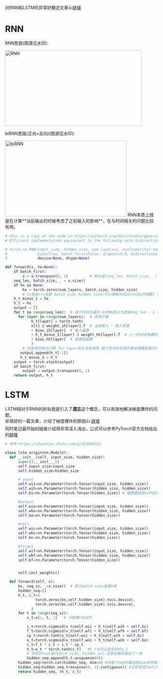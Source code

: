 对RNN和LSTM的非常好概述文章👍<a href="https://colah.github.io/posts/2015-08-Understanding-LSTMs/">链接</a><br>
# RNN

<p>RNN思路(图源见水印):</p>
<img src="https://pic2.zhimg.com/v2-2d8b631f3354893f91d5a7dc539f17e3_r.jpg" alt="RNN" width="450" height="250">
<p>biRNN思路(正向+反向)(图源见水印):</p>
<img src="https://i-blog.csdnimg.cn/blog_migrate/a474d4cd3bf27baa594e2742ed06c5dc.png" alt="biRNN" width="400" height="250">
RNN本质上就是在计算**当前输出的时候考虑了之前输入的影响**，在与时间相关的问题比较有用。

```python
# this is a copy of the code in https://pytorch.org/docs/stable/generated/torch.nn.RNN.html
# Efficient implementation equivalent to the following with bidirectional=False

# torch.nn.RNN(input_size, hidden_size, num_layers=1, nonlinearity='tanh',
#              bias=True, batch_first=False, dropout=0.0, bidirectional=False,
3              device=None, dtype=None)

def forward(x, hx=None):
    if batch_first:
        x = x.transpose(0, 1)          # 默认是(seq_len, batch_size, _)
    seq_len, batch_size, _ = x.size()
    if hx is None:
        hx = torch.zeros(num_layers, batch_size, hidden_size)
        # hx是由rnn层数 batch_size hidden_size(可以理解为经过rnn后y的维数) 组成的 每一个seq经过了rnn后就变了rnn_layers * hidden*size
    h_t_minus_1 = hx
    h_t = hx
    output = []
    for t in range(seq_len):  # 逐个时间步遍历 biRNN我认为就是seq_len - 1 → 0 这样再推一遍
      for layer in range(num_layers):  # 逐层计算
            h_t[layer] = torch.tanh(
            x[t] @ weight_ih[layer].T  # 当前输入 * 输入权重
            + bias_ih[layer]  # 输入偏置
            + h_t_minus_1[layer] @ weight_hh[layer].T  # 上一时间步隐藏状态 * 隐藏层权重
            + bias_hh[layer]  # 隐藏层偏置
            )
        # 这里感觉有点问题 for layer其实没有用哇 搜了些资料实现的基本隐藏层都为1 估计是这个原因
       output.append(h_t[-1]) 
       h_t_minus_1 = h_t
    output = torch.stack(output)
    if batch_first:
        output = output.transpose(0, 1)
    return output, h_t
```

# LSTM
LSTM相对于RNN的好处就是引入了**遗忘**这个概念，可以有效地解决梯度爆炸的问题。<br>
非常好的一篇文章，介绍了梯度爆炸的原因👍 <a href="https://blog.csdn.net/mary19831/article/details/129570030">链接</a><br>
同时笔记最开始的链接介绍得非常深入浅出，公式可以参考PyTorch官方文档给出的<a href="https://pytorch.org/docs/stable/generated/torch.nn.LSTM.html">链接</a> <br>

```python
# 参考:https://zhuanlan.zhihu.com/p/451985132

class lstm_origin(nn.Module):
  def __init__(self, input_size, hidden_size):
      super().__init___()
      self.input_size=input_size
      self.hidden_size=hidden_size

      # input
      self.wii=nn.Parameter(torch.Tensor(input_size, hidden_size))
      self.wih=nn.Parameter(torch.Tensor(hidden_size, hidden_size))
      self.bi=nn.Parameter(torch.Tensor(hidden_size)) # 偏置量就把xi的部分和hi的部分合在一起了

      #output
      self.wio=nn.Parameter(torch.Tensor(input_size, hidden_size))
      self.who=nn.Parameter(torch.Tensor(hidden_size, hidden_size))
      self.bo=nn.Parameter(torch.Tensor(hidden_size))

      #cell
      self.wic=nn.Patameter(torch.Tensor(input_size, hidden_size))
      self.whc=nn.Parameter(torch.Tensor(hidden_size, hidden_size))
      self.bc=nn.Parameter(torch.Tensor(hidden_size))

      #forget
      self.wif=nn.Patameter(torch.Tensor(input_size, hidden_size))
      self.whf=nn.Parameter(torch.Tensor(hidden_size, hidden_size))
      self.bf=nn.Parameter(torch.Tensor(hidden_size))


      self.init_weights()

  def forward(self, x):
      bs, seq_sz, _=x.size()  # 默认batch_size是第0维
      hidden_seq=[]
      h_t, c_t=(
              torch.zeros(bs,self.hidden_size).to(x.device),
              torch.zeros(bs,self.hidden_size).to(x.device),
            )
      for t in range(seq_sz):
          x_t=x[:, t, :]   # 只取第t时间步

          i_t=torch.sigmoid(x_t@self.wii + h_t@self.wih + self.bi)
          f_t=torch.sigmoid(x_t@self.wfi + h_t@self.wfh + self.bf)
          cp_t=torch.tanh(x_t@self.wci + h_t@self.wch + self.bc)
          o_t=torch.sigmoid(x_t@self.woi + h_t@self.woh + self.bo)
          c_t=f_t * c_t + i_t * cp_t
          h_t=o_t * torch.tanh(c_t)   #h_t也可以是实际的o_t
          # 现在的size是(batch_size, hidden_sz) 这里在最前面加了一维
          hidden_seq.append(h_t.unsqueeze(0))
      hidden_seq=torch.cat(hidden_seq, dim=0) #将每个seq的输出按dim=0拼接起来
      hidden_seq=hidden_seq.transpose(0, 1).contiguous() #又转变成(batch_sz, seq_sz, hidden_sz)
      return hidden_seq, (h_t, c_t)
          

    
      
```
